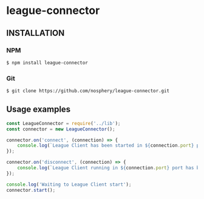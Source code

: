 
# league-connector
## INSTALLATION

### NPM

```sh
$ npm install league-connector
```

### Git

```git
$ git clone https://github.com/nosphery/league-connector.git
```

## Usage examples

```javascript
const LeagueConnector = require('../lib');
const connector = new LeagueConnector();

connector.on('connect', (connection) => {
    console.log(`League Client has been started in ${connection.port} port. Total of ${connector.connections.length} clients running at moment.`);
});

connector.on('disconnect', (connection) => {
    console.log(`League Client running in ${connection.port} port has been closed. Total of ${connector.connections.length} clients running at moment.`);
});

console.log('Waiting to League Client start');
connector.start();
```

